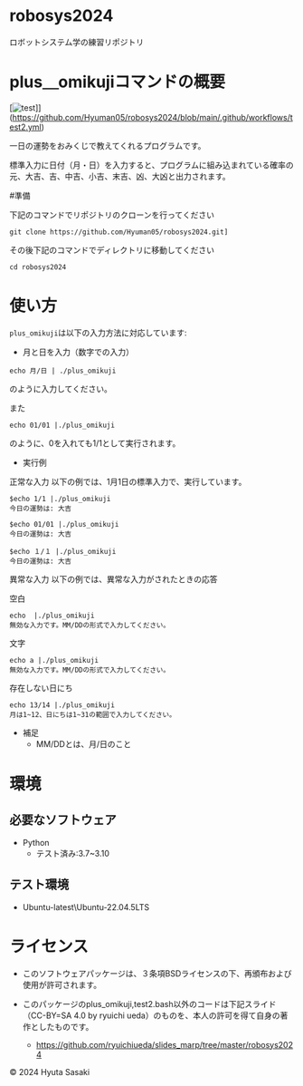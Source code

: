 # robosys2024

ロボットシステム学の練習リポジトリ

# plus＿omikujiコマンドの概要

[![test](https://github.com/Hyuman05/robosys2024/actions/workflows/test2.yml/badge.svg)]](https://github.com/Hyuman05/robosys2024/blob/main/.github/workflows/test2.yml)

一日の運勢をおみくじで教えてくれるプログラムです。

標準入力に日付（月・日）を入力すると、プログラムに組み込まれている確率の元、大吉、吉、中吉、小吉、末吉、凶、大凶と出力されます。

#準備

下記のコマンドでリポジトリのクローンを行ってください

```
git clone https://github.com/Hyuman05/robosys2024.git]
```

その後下記のコマンドでディレクトリに移動してください

```
cd robosys2024
```

# 使い方

`plus_omikuji`は以下の入力方法に対応しています:

- 月と日を入力（数字での入力）
```
echo 月/日 | ./plus_omikuji
```

のように入力してください。


また

```
echo 01/01 |./plus_omikuji
```

のように、0を入れても1/1として実行されます。

- 実行例

正常な入力
以下の例では、1月1日の標準入力で、実行しています。

```
$echo 1/1 |./plus_omikuji
今日の運勢は: 大吉
```

```
$echo 01/01 |./plus_omikuji
今日の運勢は: 大吉
```

```
$echo １/１ |./plus_omikuji
今日の運勢は: 大吉
```

異常な入力
以下の例では、異常な入力がされたときの応答

空白
```
echo  |./plus_omikuji
無効な入力です。MM/DDの形式で入力してください。
```

文字
```
echo a |./plus_omikuji
無効な入力です。MM/DDの形式で入力してください。
```

存在しない日にち
```
echo 13/14 |./plus_omikuji
月は1~12、日にちは1~31の範囲で入力してください。
```
- 補足
  - MM/DDとは、月/日のこと
# 環境

## 必要なソフトウェア
- Python
    - テスト済み:3.7~3.10

## テスト環境
- Ubuntu-latest\Ubuntu-22.04.5LTS

# ライセンス
- このソフトウェアパッケージは、３条項BSDライセンスの下、再頒布および使用が許可されます。

- このパッケージのplus_omikuji,test2.bash以外のコードは下記スライド（CC-BY=SA 4.0 by ryuichi ueda）のものを、本人の許可を得て自身の著作としたものです。
  - https://github.com/ryuichiueda/slides_marp/tree/master/robosys2024

© 2024 Hyuta Sasaki


